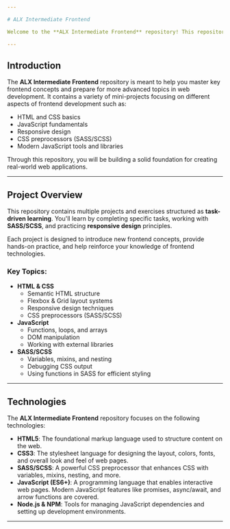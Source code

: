 ```yaml
---

# ALX Intermediate Frontend

Welcome to the **ALX Intermediate Frontend** repository! This repository contains various projects and exercises designed to build and expand your knowledge of frontend development using modern web technologies. It is part of the **ALX Software Engineering Program** aimed at advancing your skills in HTML, CSS, JavaScript, and frontend frameworks.

---
```


## Introduction

The **ALX Intermediate Frontend** repository is meant to help you master key frontend concepts and prepare for more advanced topics in web development. It contains a variety of mini-projects focusing on different aspects of frontend development such as:

- HTML and CSS basics
- JavaScript fundamentals
- Responsive design
- CSS preprocessors (SASS/SCSS)
- Modern JavaScript tools and libraries

Through this repository, you will be building a solid foundation for creating real-world web applications.

---

## Project Overview

This repository contains multiple projects and exercises structured as **task-driven learning**. You'll learn by completing specific tasks, working with **SASS/SCSS**, and practicing **responsive design** principles.

Each project is designed to introduce new frontend concepts, provide hands-on practice, and help reinforce your knowledge of frontend technologies.

### Key Topics:
- **HTML & CSS**
  - Semantic HTML structure
  - Flexbox & Grid layout systems
  - Responsive design techniques
  - CSS preprocessors (SASS/SCSS)
- **JavaScript**
  - Functions, loops, and arrays
  - DOM manipulation
  - Working with external libraries
- **SASS/SCSS**
  - Variables, mixins, and nesting
  - Debugging CSS output
  - Using functions in SASS for efficient styling

---

## Technologies

The **ALX Intermediate Frontend** repository focuses on the following technologies:

- **HTML5**: The foundational markup language used to structure content on the web.
- **CSS3**: The stylesheet language for designing the layout, colors, fonts, and overall look and feel of web pages.
- **SASS/SCSS**: A powerful CSS preprocessor that enhances CSS with variables, mixins, nesting, and more.
- **JavaScript (ES6+)**: A programming language that enables interactive web pages. Modern JavaScript features like promises, async/await, and arrow functions are covered.
- **Node.js & NPM**: Tools for managing JavaScript dependencies and setting up development environments.

---
